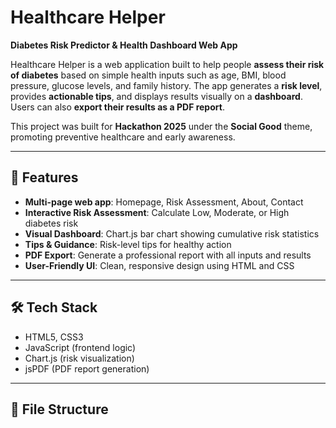# Healthcare Helper

**Diabetes Risk Predictor & Health Dashboard Web App**  

Healthcare Helper is a web application built to help people **assess their risk of diabetes** based on simple health inputs such as age, BMI, blood pressure, glucose levels, and family history. The app generates a **risk level**, provides **actionable tips**, and displays results visually on a **dashboard**. Users can also **export their results as a PDF report**.  

This project was built for **Hackathon 2025** under the **Social Good** theme, promoting preventive healthcare and early awareness.  

---

## 🌟 Features
- **Multi-page web app**: Homepage, Risk Assessment, About, Contact  
- **Interactive Risk Assessment**: Calculate Low, Moderate, or High diabetes risk  
- **Visual Dashboard**: Chart.js bar chart showing cumulative risk statistics  
- **Tips & Guidance**: Risk-level tips for healthy action  
- **PDF Export**: Generate a professional report with all inputs and results  
- **User-Friendly UI**: Clean, responsive design using HTML and CSS  

---

## 🛠️ Tech Stack
- HTML5, CSS3  
- JavaScript (frontend logic)  
- Chart.js (risk visualization)  
- jsPDF (PDF report generation)  

---

## 📂 File Structure
